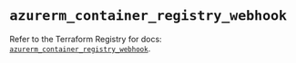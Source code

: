 # `azurerm_container_registry_webhook`

Refer to the Terraform Registry for docs: [`azurerm_container_registry_webhook`](https://registry.terraform.io/providers/hashicorp/azurerm/3.116.0/docs/resources/container_registry_webhook).
